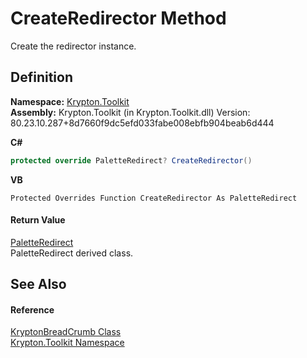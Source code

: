 # CreateRedirector Method


Create the redirector instance.



## Definition
**Namespace:** <a href="79d2eac2-21f4-54ff-7552-b20c33c30600.md">Krypton.Toolkit</a>  
**Assembly:** Krypton.Toolkit (in Krypton.Toolkit.dll) Version: 80.23.10.287+8d7660f9dc5efd033fabe008ebfb904beab6d444

**C#**
``` C#
protected override PaletteRedirect? CreateRedirector()
```
**VB**
``` VB
Protected Overrides Function CreateRedirector As PaletteRedirect
```



#### Return Value
<a href="eb4bd14d-b283-a570-c104-b4d55603d473.md">PaletteRedirect</a>  
PaletteRedirect derived class.

## See Also


#### Reference
<a href="a688d8ee-06d3-3238-1c5b-07d7a7abffdd.md">KryptonBreadCrumb Class</a>  
<a href="79d2eac2-21f4-54ff-7552-b20c33c30600.md">Krypton.Toolkit Namespace</a>  
